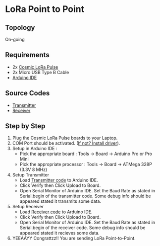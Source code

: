 # LoRa Point to Point

## Topology

On-going

## Requirements

* 2x [Cosmic LoRa Pulse](https://www.tokopedia.com/cosmic-iot/lora-arduino-development-board-915-mhz-915mhz-antenna-lora-pulse-v1)
* 2x Micro USB Type B Cable
* [Arduino IDE](https://www.arduino.cc/en/software)

## Source Codes

* [Transmitter](examples/LoRa_P2P_Transmitter/LoRa_P2P_Transmitter.ino)
* [Receiver](examples/LoRa_P2P_Receiver/LoRa_P2P_Receiver.ino)

## Step by Step

1. Plug the Cosmic LoRa Pulse boards to your Laptop.
2. COM Port should be activated. ([If not? Install driver](https://sparks.gogo.co.nz/ch340.html)).
3. Setup in Arduino IDE :
   * Pick the appropriate board : Tools -> Board -> Arduino Pro or Pro Mini
   * Pick the appropriate processor : Tools -> Board -> ATMega 328P (3.3V 8 MHz)
4. Setup Transmitter
   * Load [Transmitter code](examples/LoRa_P2P_Transmitter/LoRa_P2P_Transmitter.ino) to Arduino IDE.
   * Click Verify then Click Upload to Board.
   * Open Serial Monitor of Arduino IDE. Set the Baud Rate as stated in Serial.begin of the transmitter code. Some debug info should be appeared stated it transmits some data.
5. Setup Receiver
   * Load [Receiver code](examples/LoRa_P2P_Receiver/LoRa_P2P_Receiver.ino) to Arduino IDE.
   * Click Verify then Click Upload to Board.
   * Open Serial Monitor of Arduino IDE. Set the Baud Rate as stated in Serial.begin of the receiver code. Some debug info should be appeared stated it recieves some data.
6. YEEAAYY Congrattzz!! You are sending LoRa Point-to-Point.
